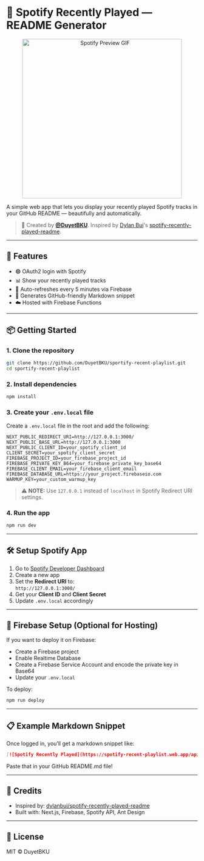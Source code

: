 # 🎵 Spotify Recently Played — README Generator

<p align="center">
  <img src="https://github.com/DuyetBKU/sportify-recent-playlist/assets/spotify-preview.gif" width="420" alt="Spotify Preview GIF"/>
</p>

A simple web app that lets you display your recently played Spotify tracks in your GitHub README — beautifully and automatically.

> 📌 Created by **[@DuyetBKU](https://github.com/DuyetBKU)**. Inspired by [Dylan Bui](https://github.com/dylanbui)'s [spotify-recently-played-readme](https://github.com/dylanbui/spotify-recently-played-readme).

---

## 🚀 Features

-   🟢 OAuth2 login with Spotify
-   📊 Show your recently played tracks
-   🔁 Auto-refreshes every 5 minutes via Firebase
-   🧾 Generates GitHub-friendly Markdown snippet
-   ☁️ Hosted with Firebase Functions

---

## 📦 Getting Started

### 1. Clone the repository

```bash
git clone https://github.com/DuyetBKU/sportify-recent-playlist.git
cd sportify-recent-playlist
```

### 2. Install dependencies

```bash
npm install
```

### 3. Create your `.env.local` file

Create a `.env.local` file in the root and add the following:

```env
NEXT_PUBLIC_REDIRECT_URI=http://127.0.0.1:3000/
NEXT_PUBLIC_BASE_URL=http://127.0.0.1:3000
NEXT_PUBLIC_CLIENT_ID=your_spotify_client_id
CLIENT_SECRET=your_spotify_client_secret
FIREBASE_PROJECT_ID=your_firebase_project_id
FIREBASE_PRIVATE_KEY_B64=your_firebase_private_key_base64
FIREBASE_CLIENT_EMAIL=your_firebase_client_email
FIREBASE_DATABASE_URL=https://your_project.firebaseio.com
WARMUP_KEY=your_custom_warmup_key
```

> ⚠️ **NOTE:** Use `127.0.0.1` instead of `localhost` in Spotify Redirect URI settings.

### 4. Run the app

```bash
npm run dev
```

---

## 🛠 Setup Spotify App

1. Go to [Spotify Developer Dashboard](https://developer.spotify.com/dashboard)
2. Create a new app
3. Set the **Redirect URI** to:  
   `http://127.0.0.1:3000/`
4. Get your **Client ID** and **Client Secret**
5. Update `.env.local` accordingly

---

## 🔐 Firebase Setup (Optional for Hosting)

If you want to deploy it on Firebase:

-   Create a Firebase project
-   Enable Realtime Database
-   Create a Firebase Service Account and encode the private key in Base64
-   Update your `.env.local`

To deploy:

```bash
npm run deploy
```

---

## 📋 Example Markdown Snippet

Once logged in, you’ll get a markdown snippet like:

```md
[![Spotify Recently Played](https://spotify-recent-playlist.web.app/api/spotify-recently-played?user=your_spotify_user)](https://open.spotify.com/user/your_spotify_user)
```

Paste that in your GitHub README.md file!

---

## 🙌 Credits

-   Inspired by: [dylanbui/spotify-recently-played-readme](https://github.com/dylanbui/spotify-recently-played-readme)
-   Built with: Next.js, Firebase, Spotify API, Ant Design

---

## 📜 License

MIT © DuyetBKU
